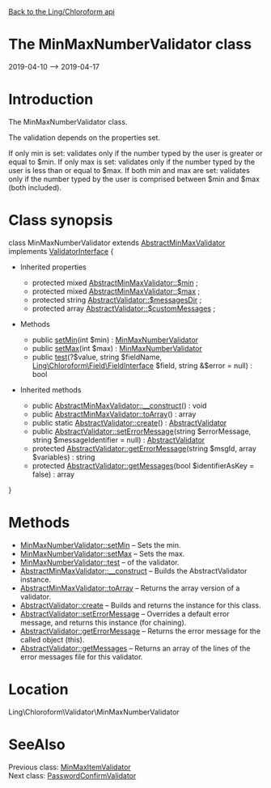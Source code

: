 [Back to the Ling/Chloroform api](https://github.com/lingtalfi/Chloroform/blob/master/doc/api/Ling/Chloroform.md)



The MinMaxNumberValidator class
================
2019-04-10 --> 2019-04-17






Introduction
============

The MinMaxNumberValidator class.

The validation depends on the properties set.

If only min is set: validates only if the number typed by the user is greater or equal to $min.
If only max is set: validates only if the number typed by the user is less than or equal to $max.
If both min and max are set: validates only if the number typed by the user is comprised between $min and $max (both included).



Class synopsis
==============


class <span class="pl-k">MinMaxNumberValidator</span> extends [AbstractMinMaxValidator](https://github.com/lingtalfi/Chloroform/blob/master/doc/api/Ling/Chloroform/Validator/AbstractMinMaxValidator.md) implements [ValidatorInterface](https://github.com/lingtalfi/Chloroform/blob/master/doc/api/Ling/Chloroform/Validator/ValidatorInterface.md) {

- Inherited properties
    - protected mixed [AbstractMinMaxValidator::$min](#property-min) ;
    - protected mixed [AbstractMinMaxValidator::$max](#property-max) ;
    - protected string [AbstractValidator::$messagesDir](#property-messagesDir) ;
    - protected array [AbstractValidator::$customMessages](#property-customMessages) ;

- Methods
    - public [setMin](https://github.com/lingtalfi/Chloroform/blob/master/doc/api/Ling/Chloroform/Validator/MinMaxNumberValidator/setMin.md)(int $min) : [MinMaxNumberValidator](https://github.com/lingtalfi/Chloroform/blob/master/doc/api/Ling/Chloroform/Validator/MinMaxNumberValidator.md)
    - public [setMax](https://github.com/lingtalfi/Chloroform/blob/master/doc/api/Ling/Chloroform/Validator/MinMaxNumberValidator/setMax.md)(int $max) : [MinMaxNumberValidator](https://github.com/lingtalfi/Chloroform/blob/master/doc/api/Ling/Chloroform/Validator/MinMaxNumberValidator.md)
    - public [test](https://github.com/lingtalfi/Chloroform/blob/master/doc/api/Ling/Chloroform/Validator/MinMaxNumberValidator/test.md)(?$value, string $fieldName, [Ling\Chloroform\Field\FieldInterface](https://github.com/lingtalfi/Chloroform/blob/master/doc/api/Ling/Chloroform/Field/FieldInterface.md) $field, string &$error = null) : bool

- Inherited methods
    - public [AbstractMinMaxValidator::__construct](https://github.com/lingtalfi/Chloroform/blob/master/doc/api/Ling/Chloroform/Validator/AbstractMinMaxValidator/__construct.md)() : void
    - public [AbstractMinMaxValidator::toArray](https://github.com/lingtalfi/Chloroform/blob/master/doc/api/Ling/Chloroform/Validator/AbstractMinMaxValidator/toArray.md)() : array
    - public static [AbstractValidator::create](https://github.com/lingtalfi/Chloroform/blob/master/doc/api/Ling/Chloroform/Validator/AbstractValidator/create.md)() : [AbstractValidator](https://github.com/lingtalfi/Chloroform/blob/master/doc/api/Ling/Chloroform/Validator/AbstractValidator.md)
    - public [AbstractValidator::setErrorMessage](https://github.com/lingtalfi/Chloroform/blob/master/doc/api/Ling/Chloroform/Validator/AbstractValidator/setErrorMessage.md)(string $errorMessage, string $messageIdentifier = null) : [AbstractValidator](https://github.com/lingtalfi/Chloroform/blob/master/doc/api/Ling/Chloroform/Validator/AbstractValidator.md)
    - protected [AbstractValidator::getErrorMessage](https://github.com/lingtalfi/Chloroform/blob/master/doc/api/Ling/Chloroform/Validator/AbstractValidator/getErrorMessage.md)(string $msgId, array $variables) : string
    - protected [AbstractValidator::getMessages](https://github.com/lingtalfi/Chloroform/blob/master/doc/api/Ling/Chloroform/Validator/AbstractValidator/getMessages.md)(bool $identifierAsKey = false) : array

}






Methods
==============

- [MinMaxNumberValidator::setMin](https://github.com/lingtalfi/Chloroform/blob/master/doc/api/Ling/Chloroform/Validator/MinMaxNumberValidator/setMin.md) &ndash; Sets the min.
- [MinMaxNumberValidator::setMax](https://github.com/lingtalfi/Chloroform/blob/master/doc/api/Ling/Chloroform/Validator/MinMaxNumberValidator/setMax.md) &ndash; Sets the max.
- [MinMaxNumberValidator::test](https://github.com/lingtalfi/Chloroform/blob/master/doc/api/Ling/Chloroform/Validator/MinMaxNumberValidator/test.md) &ndash; of the validator.
- [AbstractMinMaxValidator::__construct](https://github.com/lingtalfi/Chloroform/blob/master/doc/api/Ling/Chloroform/Validator/AbstractMinMaxValidator/__construct.md) &ndash; Builds the AbstractValidator instance.
- [AbstractMinMaxValidator::toArray](https://github.com/lingtalfi/Chloroform/blob/master/doc/api/Ling/Chloroform/Validator/AbstractMinMaxValidator/toArray.md) &ndash; Returns the array version of a validator.
- [AbstractValidator::create](https://github.com/lingtalfi/Chloroform/blob/master/doc/api/Ling/Chloroform/Validator/AbstractValidator/create.md) &ndash; Builds and returns the instance for this class.
- [AbstractValidator::setErrorMessage](https://github.com/lingtalfi/Chloroform/blob/master/doc/api/Ling/Chloroform/Validator/AbstractValidator/setErrorMessage.md) &ndash; Overrides a default error message, and returns this instance (for chaining).
- [AbstractValidator::getErrorMessage](https://github.com/lingtalfi/Chloroform/blob/master/doc/api/Ling/Chloroform/Validator/AbstractValidator/getErrorMessage.md) &ndash; Returns the error message for the called object (this).
- [AbstractValidator::getMessages](https://github.com/lingtalfi/Chloroform/blob/master/doc/api/Ling/Chloroform/Validator/AbstractValidator/getMessages.md) &ndash; Returns an array of the lines of the error messages file for this validator.





Location
=============
Ling\Chloroform\Validator\MinMaxNumberValidator


SeeAlso
==============
Previous class: [MinMaxItemValidator](https://github.com/lingtalfi/Chloroform/blob/master/doc/api/Ling/Chloroform/Validator/MinMaxItemValidator.md)<br>Next class: [PasswordConfirmValidator](https://github.com/lingtalfi/Chloroform/blob/master/doc/api/Ling/Chloroform/Validator/PasswordConfirmValidator.md)<br>
